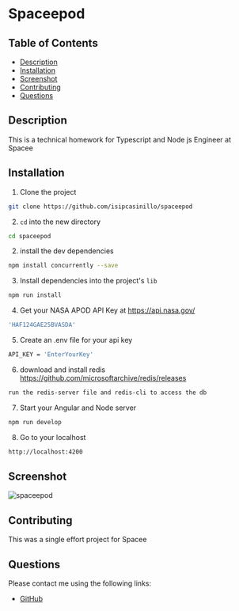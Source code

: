 # Spaceepod

## Table of Contents

* [Description](#description)
* [Installation](#installation)
* [Screenshot](#screenshot)
* [Contributing](#contributing)
* [Questions](#questions)

## Description
This is a technical homework for Typescript and Node js Engineer at Spacee

## Installation 
1. Clone the project
```bash
git clone https://github.com/isipcasinillo/spaceepod
```
2. `cd` into the new directory
```bash
cd spaceepod
```
2. install the dev dependencies
```bash
npm install concurrently --save
```
3. Install dependencies into the project's `lib`
```bash
npm run install
```
4. Get your NASA APOD API Key at https://api.nasa.gov/
```bash
'HAF124GAE25BVASDA'
```
5. Create an .env file for your api key
```bash
API_KEY = 'EnterYourKey'
```
6. download and install redis https://github.com/microsoftarchive/redis/releases
```bash
run the redis-server file and redis-cli to access the db
```
7. Start your Angular and Node server
```bash
npm run develop
```
8. Go to your localhost
```bash
http://localhost:4200
```


## Screenshot
![spaceepod](https://user-images.githubusercontent.com/76886344/185190056-e07ef02b-66cc-4384-8ed3-23bc356edb0c.PNG)


## Contributing
This was a single effort project for Spacee

## Questions
 Please contact me using the following links:
   * [GitHub](https://github.com/isipcasinillo)
